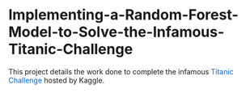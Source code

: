 # Implementing-a-Random-Forest-Model-to-Solve-the-Infamous-Titanic-Challenge
This project details the work done to complete the infamous <a href="https://www.kaggle.com/competitions/titanic" target="_blank" style="color: #0066cc; text-decoration: none;"> Titanic Challenge </a> hosted by Kaggle.
